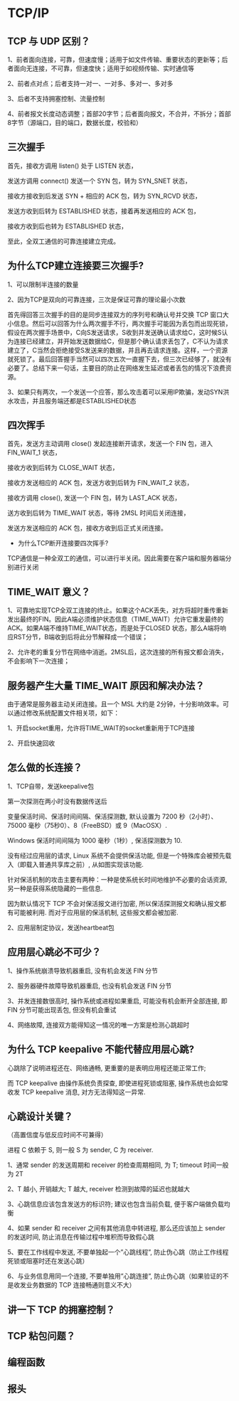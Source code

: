 # TCP/IP

## TCP 与 UDP 区别？

1、前者面向连接，可靠，但速度慢；适用于如文件传输、重要状态的更新等；后者面向无连接，不可靠，但速度快；适用于如视频传输、实时通信等

2、前者点对点；后者支持一对一、一对多、多对一、多对多

3、后者不支持拥塞控制、流量控制

4、前者报文长度动态调整；首部20字节；后者面向报文，不合并，不拆分；首部8字节（源端口，目的端口，数据长度，校验和）

## 三次握手

首先，接收方调用 listen() 处于 LISTEN 状态，

发送方调用 connect() 发送一个 SYN 包，转为 SYN_SNET 状态，

接收方接收到后发送 SYN + 相应的 ACK 包，转为 SYN_RCVD 状态，

发送方收到后转为 ESTABLISHED 状态，接着再发送相应的 ACK 包，

接收方收到后也转为 ESTABLISHED 状态，

至此，全双工通信的可靠连接建立完成。

## 为什么TCP建立连接要三次握手?

1、可以限制半连接的数量

2、因为TCP是双向的可靠连接，三次是保证可靠的理论最小次数

首先得回答三次握手的目的是同步连接双方的序列号和确认号并交换 TCP 窗口大小信息。然后可以回答为什么两次握手不行，两次握手可能因为丢包而出现死锁，假设在两次握手场景中，C向S发送请求，S收到并发送确认请求给C，这时候S认为连接已经建立，并开始发送数据给C，但是那个确认请求丢包了，C不认为请求建立了，C当然会拒绝接受S发送来的数据，并且再去请求连接。这样，一个资源就死锁了。最后回答握手当然可以四次五次一直握下去，但三次已经够了，就没有必要了。总结下来一句话，主要目的防止在网络发生延迟或者丢包的情况下浪费资源。

3、如果只有两次，一个发送一个应答，那么攻击着可以采用IP欺骗，发动SYN洪水攻击，并且服务端还都是ESTABLISHED状态

## 四次挥手

首先，发送方主动调用 close() 发起连接断开请求，发送一个 FIN 包，进入 FIN_WAIT_1 状态，

接收方收到后转为 CLOSE_WAIT 状态，

接收方发送相应的 ACK 包，发送方收到后转为 FIN_WAIT_2 状态，

接收方调用 close(), 发送一个 FIN 包，转为 LAST_ACK 状态，

送方收到后转为 TIME_WAIT 状态，等待 2MSL 时间后关闭连接，

发送方发送相应的 ACK 包，接收方收到后正式关闭连接。

- 为什么TCP断开连接要四次挥手?

TCP通信是一种全双工的通信，可以进行半关闭。因此需要在客户端和服务器端分别进行关闭

## TIME_WAIT 意义？

1、可靠地实现TCP全双工连接的终止。如果这个ACK丢失，对方将超时重传重新发出最终的FIN。因此A端必须维护状态信息（TIME_WAIT）允许它重发最终的ACK。如果A端不维持TIME_WAIT状态，而是处于CLOSED 状态，那么A端将响应RST分节，B端收到后将此分节解释成一个错误；

2、允许老的重复分节在网络中消逝。2MSL后，这次连接的所有报文都会消失，不会影响下一次连接；

## 服务器产生大量 TIME_WAIT 原因和解决办法？

由于通常是服务器主动关闭连接。且一个 MSL 大约是 2分钟，十分影响效率。可以通过修改系统配置文件相关项，如下：

1、开启socket重用，允许将TIME_WAIT的socket重新用于TCP连接

2、开启快速回收

## 怎么做的长连接？

1、TCP自带，发送keepalive包

第一次探测在两小时没有数据传送后

变量保活时间、保活时间间隔、保活探测数, 默认设置为 7200 秒（2小时）、75000 毫秒（75秒0）、8（FreeBSD）或 9（MacOSX）.

Windows 保活时间间隔为 1000 毫秒（1秒）, 保活探测数为 10.

没有经过应用层的请求, Linux 系统不会提供保活功能, 但是一个特殊库会被预先载入（即载入普通共享库之前）, 从如图实现该功能.

针对保活机制的攻击主要有两种：一种是使系统长时间地维护不必要的会话资源, 另一种是获得系统隐藏的一些信息.

因为默认情况下 TCP 不会对保活报文进行加密, 所以保活探测报文和确认报文都有可能被利用. 而对于应用层的保活机制, 这些报文都会被加密.

2、应用层制定协议，发送heartbeat包

## 应用层心跳必不可少？

1、操作系统崩溃导致机器重启, 没有机会发送 FIN 分节

2、服务器硬件故障导致机器重启, 也没有机会发送 FIN 分节

3、并发连接数很高时, 操作系统或进程如果重启, 可能没有机会断开全部连接, 即 FIN 分节可能出现丢包, 但没有机会重试

4、网络故障, 连接双方能得知这一情况的唯一方案是检测心跳超时

## 为什么 TCP keepalive 不能代替应用层心跳?

心跳除了说明进程还在、网络通畅, 更重要的是表明应用程还能正常工作;

而 TCP keepalive 由操作系统负责探查, 即使进程死锁或阻塞, 操作系统也会如常收发 TCP keepalive 消息, 对方无法得知这一异常.

## 心跳设计关键？

（高置信度与低反应时间不可兼得）

进程 C 依赖于 S, 则一般 S 为 sender, C 为 receiver.

1、通常 sender 的发送周期和 receiver 的检查周期相同, 为 T; timeout 时间一般为 2T

2、T 越小, 开销越大; T 越大, receiver 检测到故障的延迟也就越大

3、心跳信息应该包含发送方的标识符; 建议也包含当前负载, 便于客户端做负载均衡

4、如果 sender 和 receiver 之间有其他消息中转进程, 那么还应该加上 sender 的发送时间, 防止消息在传输过程中堆积而导致假心跳

5、要在工作线程中发送, 不要单独起一个”心跳线程”, 防止伪心跳（防止工作线程死锁或阻塞时还在发送心跳）

6、与业务信息用同一个连接, 不要单独用”心跳连接”, 防止伪心跳（如果验证的不是收发业务数据的 TCP 连接畅通则意义不大）

## 讲一下 TCP 的拥塞控制？

## TCP 粘包问题？

## 编程函数

## 报头
